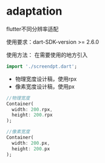 # adaptation
flutter不同分辨率适配

使用要求：dart-SDK-version >= 2.6.0

使用方法：
在需要使用的地方引入
```dart
import './screendpt.dart';
```
- 物理宽度设计稿，使用rpx
- 像素宽度设计稿，使用px
```dart
//物理宽度
Container(
  width: 200.rpx,
  height: 200.rpx
);

//像素宽度
Container(
  width: 200.px,
  height: 200.px
);
```
